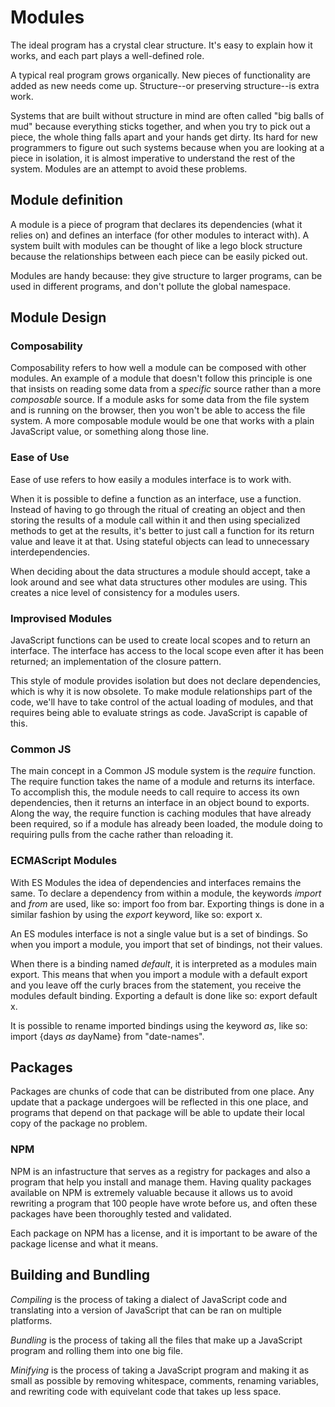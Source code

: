 # Modules

The ideal program has a crystal clear structure. It's easy to explain how it works, and each part plays a well-defined role.

A typical real program grows organically. New pieces of functionality are added as new needs come up. Structure--or preserving structure--is extra work.

Systems that are built without structure in mind are often called "big balls of mud" because everything sticks together, and when you try to pick out a piece, the whole thing falls apart and your hands get dirty. Its hard for new programmers to figure out such systems because when you are looking at a piece in isolation, it is almost imperative to understand the rest of the system. Modules are an attempt to avoid these problems.

## Module definition

A module is a piece of program that declares its dependencies (what it relies on) and defines an interface (for other modules to interact with). A system built with modules can be thought of like a lego block structure because the relationships between each piece can be easily picked out.

Modules are handy because: they give structure to larger programs, can be used in different programs, and don't pollute the global namespace.

## Module Design

### Composability

Composability refers to how well a module can be composed with other modules. An example of a module that doesn't follow this principle is one that insists on reading some data from a *specific* source rather than a more *composable* source. If a module asks for some data from the file system and is running on the browser, then you won't be able to access the file system. A more composable module would be one that works with a plain JavaScript value, or something along those line.

### Ease of Use

Ease of use refers to how easily a modules interface is to work with.

When it is possible to define a function as an interface, use a function. Instead of having to go through the ritual of creating an object and then storing the results of a module call within it and then using specialized methods to get at the results, it's better to just call a function for its return value and leave it at that. Using stateful objects can lead to unnecessary interdependencies. 

When deciding about the data structures a module should accept, take a look around and see what data structures other modules are using. This creates a nice level of consistency for a modules users.

### Improvised Modules

JavaScript functions can be used to create local scopes and to return an interface. The interface has access to the local scope even after it has been returned; an implementation of the closure pattern.

This style of module provides isolation but does not declare dependencies, which is why it is now obsolete. To make module relationships part of the code, we'll have to take control of the actual loading of modules, and that requires being able to evaluate strings as code. JavaScript is capable of this.

### Common JS

The main concept in a Common JS module system is the *require* function. The require function takes the name of a module and returns its interface. To accomplish this, the module needs to call require to access its own dependencies, then it returns an interface in an object bound to exports. Along the way, the require function is caching modules that have already been required, so if a module has already been loaded, the module doing to requiring pulls from the cache rather than reloading it.

### ECMAScript Modules

With ES Modules the idea of dependencies and interfaces remains the same. To declare a dependency from within a module, the keywords *import* and *from* are used, like so: import foo from bar. Exporting things is done in a similar fashion by using the *export* keyword, like so: export x. 

An ES modules interface is not a single value but is a set of bindings. So when you import a module, you import that set of bindings, not their values.

When there is a binding named *default*, it is interpreted as a modules main export. This means that when you import a module with a default export and you leave off the curly braces from the statement, you receive the modules default binding. Exporting a default is done like so: export default x.

It is possible to rename imported bindings using the keyword *as*, like so: import {days *as* dayName} from "date-names".

## Packages

Packages are chunks of code that can be distributed from one place. Any update that a package undergoes will be reflected in this one place, and programs that depend on that package will be able to update their local copy of the package no problem.

### NPM

NPM is an infastructure that serves as a registry for packages and also a program that help you install and manage them. Having quality packages available on NPM is extremely valuable because it allows us to avoid rewriting a program that 100 people have wrote before us, and often these packages have been thoroughly tested and validated.

Each package on NPM has a license, and it is important to be aware of the package license and what it means.

## Building and Bundling

*Compiling* is the process of taking a dialect of JavaScript code and translating into a version of JavaScript that can be ran on multiple platforms.

*Bundling* is the process of taking all the files that make up a JavaScript program and rolling them into one big file.

*Minifying* is the process of taking a JavaScript program and making it as small as possible by removing whitespace, comments, renaming variables, and rewriting code with equivelant code that takes up less space.